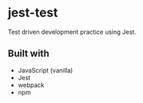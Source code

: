 # jest-test

Test driven development practice using Jest.

Built with
------
- JavaScript (vanilla)
- Jest
- webpack
- npm
